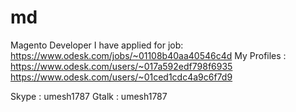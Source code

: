 md
==

Magento Developer
I have applied for job:
https://www.odesk.com/jobs/~01108b40aa40546c4d
My Profiles :
https://www.odesk.com/users/~017a592edf798f6935
https://www.odesk.com/users/~01ced1cdc4a9c6f7d9

Skype : umesh1787
Gtalk : umesh1787
